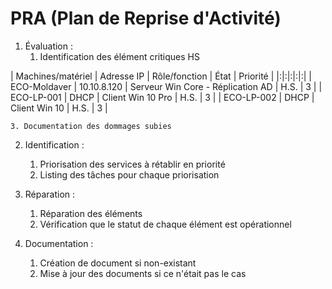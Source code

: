 # PRA (Plan de Reprise d'Activité)

1. Évaluation :
	1. Identification des élément critiques HS

| Machines/matériel | Adresse IP | Rôle/fonction | État | Priorité |
|:|:|:|:|:|
| ECO-Moldaver | 10.10.8.120 | Serveur Win Core - Réplication AD | H.S. | 3 |
| ECO-LP-001 | DHCP | Client Win 10 Pro | H.S. | 3 |
| ECO-LP-002 | DHCP | Client Win 10 | H.S. | 3 |

	3. Documentation des dommages subies

2. Identification :
	1. Priorisation des services à rétablir en priorité
	2. Listing des tâches pour chaque priorisation

3. Réparation :
	1. Réparation des éléments
	2. Vérification que le statut de chaque élément est opérationnel
    
4. Documentation :
	1. Création de document si non-existant
	2. Mise à jour des documents si ce n'était pas le cas
